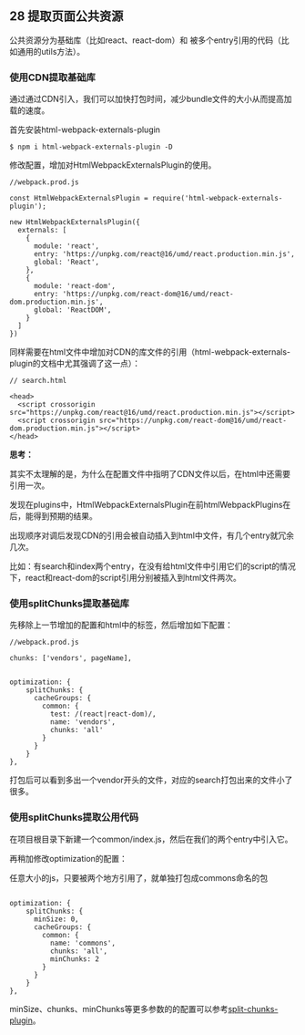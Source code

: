 ## 28 提取页面公共资源

公共资源分为基础库（比如react、react-dom）和 被多个entry引用的代码（比如通用的utils方法）。

### 使用CDN提取基础库

通过通过CDN引入，我们可以加快打包时间，减少bundle文件的大小从而提高加载的速度。

首先安装html-webpack-externals-plugin

```
$ npm i html-webpack-externals-plugin -D
```

修改配置，增加对HtmlWebpackExternalsPlugin的使用。

```
//webpack.prod.js 

const HtmlWebpackExternalsPlugin = require('html-webpack-externals-plugin');

new HtmlWebpackExternalsPlugin({
  externals: [
    {
      module: 'react',
      entry: 'https://unpkg.com/react@16/umd/react.production.min.js',
      global: 'React',
    },
    {
      module: 'react-dom',
      entry: 'https://unpkg.com/react-dom@16/umd/react-dom.production.min.js',
      global: 'ReactDOM',
    }
  ]
})
```

同样需要在html文件中增加对CDN的库文件的引用（html-webpack-externals-plugin的文档中尤其强调了这一点）：

```
// search.html

<head>
  <script crossorigin src="https://unpkg.com/react@16/umd/react.production.min.js"></script>
  <script crossorigin src="https://unpkg.com/react-dom@16/umd/react-dom.production.min.js"></script>
</head>
```

**思考：**

其实不太理解的是，为什么在配置文件中指明了CDN文件以后，在html中还需要引用一次。


发现在plugins中，HtmlWebpackExternalsPlugin在前htmlWebpackPlugins在后，能得到预期的结果。

出现顺序对调后发现CDN的引用会被自动插入到html中文件，有几个entry就冗余几次。

比如：有search和index两个entry，在没有给html文件中引用它们的script的情况下，react和react-dom的script引用分别被插入到html文件两次。

### 使用splitChunks提取基础库


先移除上一节增加的配置和html中的标签，然后增加如下配置：


```
//webpack.prod.js

chunks: ['vendors', pageName], 


optimization: {
	splitChunks: {
	  cacheGroups: {
	    common: {
	      test: /(react|react-dom)/,
	      name: 'vendors',
	      chunks: 'all'
	    }
	  }
	}
},
```

打包后可以看到多出一个vendor开头的文件，对应的search打包出来的文件小了很多。

### 使用splitChunks提取公用代码

在项目根目录下新建一个common/index.js，然后在我们的两个entry中引入它。

再稍加修改optimization的配置：

任意大小的js，只要被两个地方引用了，就单独打包成commons命名的包

```

optimization: {
	splitChunks: {
	  minSize: 0,
	  cacheGroups: {
	    common: {
	      name: 'commons',
	      chunks: 'all',
	      minChunks: 2
	    }
	  }
	}
},
```

minSize、chunks、minChunks等更多参数的的配置可以参考[split-chunks-plugin](https://webpack.js.org/plugins/split-chunks-plugin/)。
